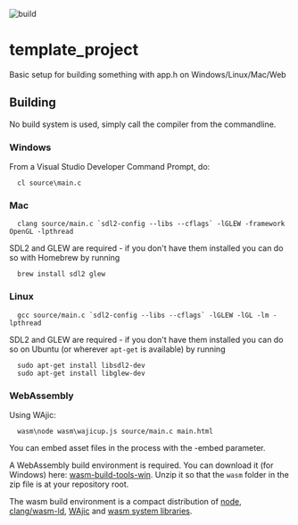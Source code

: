 ![build](https://github.com/mattiasgustavsson/template_project/workflows/build/badge.svg)

# template_project
Basic setup for building something with app.h on Windows/Linux/Mac/Web

## Building

No build system is used, simply call the compiler from the commandline.


### Windows

From a Visual Studio Developer Command Prompt, do:
```
  cl source\main.c
```  


### Mac

```
  clang source/main.c `sdl2-config --libs --cflags` -lGLEW -framework OpenGL -lpthread
```

SDL2 and GLEW are required - if you don't have them installed you can do so with Homebrew by running
```
  brew install sdl2 glew  
```


### Linux

```
  gcc source/main.c `sdl2-config --libs --cflags` -lGLEW -lGL -lm -lpthread
```

SDL2 and GLEW are required - if you don't have them installed you can do so on Ubuntu (or wherever `apt-get` is available) by running
```
  sudo apt-get install libsdl2-dev
  sudo apt-get install libglew-dev
```


### WebAssembly

Using WAjic:
```
  wasm\node wasm\wajicup.js source/main.c main.html
```
You can embed asset files in the process with the -embed parameter. 

A WebAssembly build environment is required. You can download it (for Windows) here: [wasm-build-tools-win](https://github.com/mattiasgustavsson/template_project/releases/download/wasm-build-tools/wasm-build-tools-win.zip).
Unzip it so that the `wasm` folder in the zip file is at your repository root.

The wasm build environment is a compact distribution of [node](https://nodejs.org/en/download/), [clang/wasm-ld](https://releases.llvm.org/download.html),
[WAjic](https://github.com/schellingb/wajic) and [wasm system libraries](https://github.com/emscripten-core/emscripten/tree/main/system).
